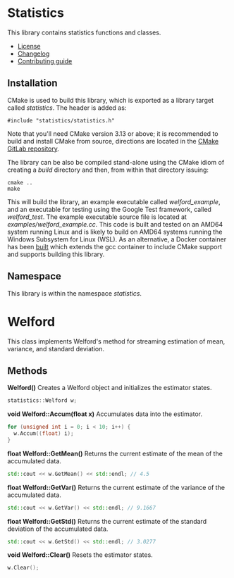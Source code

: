 # Statistics
This library contains statistics functions and classes.
   * [License](LICENSE.md)
   * [Changelog](CHANGELOG.md)
   * [Contributing guide](CONTRIBUTING.md)

## Installation
CMake is used to build this library, which is exported as a library target called *statistics*. The header is added as:

```
#include "statistics/statistics.h"
```

Note that you'll need CMake version 3.13 or above; it is recommended to build and install CMake from source, directions are located in the [CMake GitLab repository](https://github.com/Kitware/CMake).

The library can be also be compiled stand-alone using the CMake idiom of creating a *build* directory and then, from within that directory issuing:

```
cmake ..
make
```

This will build the library, an example executable called *welford_example*, and an executable for testing using the Google Test framework, called *welford_test*. The example executable source file is located at *examples/welford_example.cc*. This code is built and tested on an AMD64 system running Linux and is likely to build on AMD64 systems running the Windows Subsystem for Linux (WSL). As an alternative, a Docker container has been [built](https://hub.docker.com/r/flybrianfly/gcc-cmake) which extends the gcc container to include CMake support and supports building this library.

## Namespace
This library is within the namespace *statistics*.

# Welford
This class implements Welford's method for streaming estimation of mean, variance, and standard deviation. 

## Methods

**Welford()** Creates a Welford object and initializes the estimator states.

```C++
statistics::Welford w;
```

**void Welford::Accum(float x)** Accumulates data into the estimator.

```C++
for (unsigned int i = 0; i < 10; i++) {
  w.Accum((float) i);
}
```

**float Welford::GetMean()** Returns the current estimate of the mean of the accumulated data.

```C++
std::cout << w.GetMean() << std::endl; // 4.5
```

**float Welford::GetVar()** Returns the current estimate of the variance of the accumulated data.

```C++
std::cout << w.GetVar() << std::endl; // 9.1667
```

**float Welford::GetStd()** Returns the current estimate of the standard deviation of the accumulated data.

```C++
std::cout << w.GetStd() << std::endl; // 3.0277
```

**void Welford::Clear()** Resets the estimator states.

```C++
w.Clear();
```
